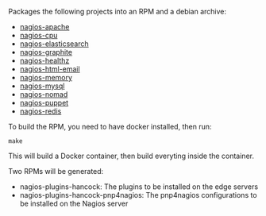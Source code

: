 Packages the following projects into an RPM and a debian archive:

* [nagios-apache](http://github.com/jasonhancock/nagios-apache)
* [nagios-cpu](http://github.com/jasonhancock/nagios-cpu)
* [nagios-elasticsearch](http://github.com/jasonhancock/nagios-elasticsearch)
* [nagios-graphite](http://github.com/jasonhancock/nagios-graphite)
* [nagios-healthz](http://github.com/jasonhancock/nagios-healthz)
* [nagios-html-email](http://github.com/jasonhancock/nagios-html-email)
* [nagios-memory](http://github.com/jasonhancock/nagios-memory)
* [nagios-mysql](http://github.com/jasonhancock/nagios-mysql)
* [nagios-nomad](http://github.com/jasonhancock/nagios-nomad)
* [nagios-puppet](http://github.com/jasonhancock/nagios-puppet)
* [nagios-redis](http://github.com/jasonhancock/nagios-redis)

To build the RPM, you need to have docker installed, then run:
```
make
```

This will build a Docker container, then build everyting inside the container.

Two RPMs will be generated:

* nagios-plugins-hancock: The plugins to be installed on the edge servers
* nagios-plugins-hancock-pnp4nagios: The pnp4nagios configurations to be installed on the Nagios server
